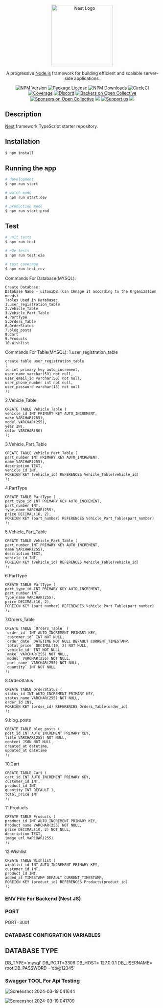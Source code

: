 <p align="center">
  <a href="http://nestjs.com/" target="blank"><img src="https://nestjs.com/img/logo-small.svg" width="200" alt="Nest Logo" /></a>
</p>

[circleci-image]: https://img.shields.io/circleci/build/github/nestjs/nest/master?token=abc123def456
[circleci-url]: https://circleci.com/gh/nestjs/nest

  <p align="center">A progressive <a href="http://nodejs.org" target="_blank">Node.js</a> framework for building efficient and scalable server-side applications.</p>
    <p align="center">
<a href="https://www.npmjs.com/~nestjscore" target="_blank"><img src="https://img.shields.io/npm/v/@nestjs/core.svg" alt="NPM Version" /></a>
<a href="https://www.npmjs.com/~nestjscore" target="_blank"><img src="https://img.shields.io/npm/l/@nestjs/core.svg" alt="Package License" /></a>
<a href="https://www.npmjs.com/~nestjscore" target="_blank"><img src="https://img.shields.io/npm/dm/@nestjs/common.svg" alt="NPM Downloads" /></a>
<a href="https://circleci.com/gh/nestjs/nest" target="_blank"><img src="https://img.shields.io/circleci/build/github/nestjs/nest/master" alt="CircleCI" /></a>
<a href="https://coveralls.io/github/nestjs/nest?branch=master" target="_blank"><img src="https://coveralls.io/repos/github/nestjs/nest/badge.svg?branch=master#9" alt="Coverage" /></a>
<a href="https://discord.gg/G7Qnnhy" target="_blank"><img src="https://img.shields.io/badge/discord-online-brightgreen.svg" alt="Discord"/></a>
<a href="https://opencollective.com/nest#backer" target="_blank"><img src="https://opencollective.com/nest/backers/badge.svg" alt="Backers on Open Collective" /></a>
<a href="https://opencollective.com/nest#sponsor" target="_blank"><img src="https://opencollective.com/nest/sponsors/badge.svg" alt="Sponsors on Open Collective" /></a>
  <a href="https://paypal.me/kamilmysliwiec" target="_blank"><img src="https://img.shields.io/badge/Donate-PayPal-ff3f59.svg"/></a>
    <a href="https://opencollective.com/nest#sponsor"  target="_blank"><img src="https://img.shields.io/badge/Support%20us-Open%20Collective-41B883.svg" alt="Support us"></a>
  <a href="https://twitter.com/nestframework" target="_blank"><img src="https://img.shields.io/twitter/follow/nestframework.svg?style=social&label=Follow"></a>
</p>
  <!--[![Backers on Open Collective](https://opencollective.com/nest/backers/badge.svg)](https://opencollective.com/nest#backer)
  [![Sponsors on Open Collective](https://opencollective.com/nest/sponsors/badge.svg)](https://opencollective.com/nest#sponsor)-->

## Description

[Nest](https://github.com/nestjs/nest) framework TypeScript starter repository.

## Installation

```bash
$ npm install
```

## Running the app

```bash
# development
$ npm run start

# watch mode
$ npm run start:dev

# production mode
$ npm run start:prod
```

## Test

```bash
# unit tests
$ npm run test

# e2e tests
$ npm run test:e2e

# test coverage
$ npm run test:cov
```

Commands For Database(MYSQL):
```
Create Database:
Database Name - uitouxDB (Can Chnage it according to the Organization needs)
Tables Used in Database:
1.user_registration_table
2.Vehicle_Table
3.Vehicle_Part_Table
4.PartType
5.Orders_Table
6.OrderStatus
7.blog_posts
8.Cart
9.Products
10.Wishlist
```

Commands For Table(MYSQL):
1.user_registration_table
```
create table user_registration_table 
(
id int primary key auto_increment,
user_name varchar(50) not null,
user_email_id varchar(50) not null,
user_phone_number int not null,
user_password varchar(15) not null
);
```
2.Vehicle_Table
```
CREATE TABLE Vehicle_Table (
vehicle_id INT PRIMARY KEY AUTO_INCREMENT,
make VARCHAR(255),
model VARCHAR(255),
year INT,
color VARCHAR(50)
);
```
3.Vehicle_Part_Table
```
CREATE TABLE Vehicle_Part_Table (
part_number INT PRIMARY KEY AUTO_INCREMENT,
name VARCHAR(255),
description TEXT,
vehicle_id INT,
FOREIGN KEY (vehicle_id) REFERENCES Vehicle_Table(vehicle_id)
);
```
4.PartType
```
CREATE TABLE PartType (
part_type_id INT PRIMARY KEY AUTO_INCREMENT,
part_number INT,
type_name VARCHAR(255),
price DECIMAL(10, 2),
FOREIGN KEY (part_number) REFERENCES Vehicle_Part_Table(part_number)
);
```
5.Vehicle_Part_Table
```
CREATE TABLE Vehicle_Part_Table (
part_number INT PRIMARY KEY AUTO_INCREMENT,
name VARCHAR(255),
description TEXT,
vehicle_id INT,
FOREIGN KEY (vehicle_id) REFERENCES Vehicle_Table(vehicle_id)
);
```
6.PartType
```
CREATE TABLE PartType (
part_type_id INT PRIMARY KEY AUTO_INCREMENT,
part_number INT,
type_name VARCHAR(255),
price DECIMAL(10, 2),
FOREIGN KEY (part_number) REFERENCES Vehicle_Part_Table(part_number)
);
```
7.Orders_Table
```
CREATE TABLE `Orders_Table` (
`order_id` INT AUTO_INCREMENT PRIMARY KEY,
`customer_id` INT NOT NULL,
`order_date` DATETIME NOT NULL DEFAULT CURRENT_TIMESTAMP,
`total_price` DECIMAL(10, 2) NOT NULL,
`vehicle_id` INT NOT NULL,
`make` VARCHAR(255) NOT NULL,
`model` VARCHAR(255) NOT NULL,
`part_name` VARCHAR(255) NOT NULL,
`quantity` INT NOT NULL
);
```
8.OrderStatus
```
CREATE TABLE OrderStatus (
status_id INT AUTO_INCREMENT PRIMARY KEY,
status_name VARCHAR(255) NOT NULL,
order_id INT,
FOREIGN KEY (order_id) REFERENCES Orders_Table(order_id)
);
```
9.blog_posts
```
CREATE TABLE blog_posts (
post_id INT AUTO_INCREMENT PRIMARY KEY,
title VARCHAR(255) NOT NULL,
content JSON NOT NULL,
created_at datetime,
updated_at datetime
);
```
10.Cart
```
CREATE TABLE Cart (
cart_id INT AUTO_INCREMENT PRIMARY KEY,
customer_id INT,
product_id INT,
quantity INT DEFAULT 1,
total_price INT 
);
```
11.Products
```
CREATE TABLE Products (
product_id INT AUTO_INCREMENT PRIMARY KEY,
Product_name VARCHAR(255) NOT NULL,
price DECIMAL(10, 2) NOT NULL,
description TEXT,
image_url VARCHAR(255)
);
```
12.Wishlist
```
CREATE TABLE Wishlist (
wishlist_id INT AUTO_INCREMENT PRIMARY KEY,
customer_id INT,
product_id INT,
added_at TIMESTAMP DEFAULT CURRENT_TIMESTAMP,
FOREIGN KEY (product_id) REFERENCES Products(product_id)
);
```

### ENV File For Backend (Nest JS)
### PORT
PORT=3001

### DATABASE CONFIGRATION VARIABLES
## DATABASE TYPE
DB_TYPE='mysql'
DB_PORT=3306
DB_HOST= 127.0.0.1
DB_USERNAME= root
DB_PASSWORD ='db@12345'

### Swagger TOOL For Api Testing
![Screenshot 2024-03-19 041644](https://github.com/Baskarrajcodeflow/UITOUX-BACKEND-REST-API/assets/149696470/2d829d40-5ffb-4a27-a910-5be590f41fa3)

![Screenshot 2024-03-19 041709](https://github.com/Baskarrajcodeflow/UITOUX-BACKEND-REST-API/assets/149696470/97268ef8-873e-4ded-b745-170b61c448e5)
